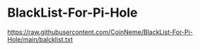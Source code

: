 # BlackList-For-Pi-Hole

https://raw.githubusercontent.com/CoinNeme/BlackList-For-Pi-Hole/main/balcklist.txt

